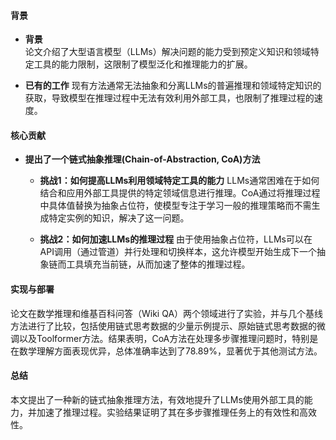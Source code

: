 #### 背景
- **背景**       
    论文介绍了大型语言模型（LLMs）解决问题的能力受到预定义知识和领域特定工具的能力限制，这限制了模型泛化和推理能力的扩展。

- **已有的工作**
    现有方法通常无法抽象和分离LLMs的普遍推理和领域特定知识的获取，导致模型在推理过程中无法有效利用外部工具，也限制了推理过程的速度。

#### 核心贡献
  - **提出了一个链式抽象推理(Chain-of-Abstraction, CoA)方法**
    - **挑战1：如何提高LLMs利用领域特定工具的能力**
        LLMs通常困难在于如何结合和应用外部工具提供的特定领域信息进行推理。CoA通过将推理过程中具体值替换为抽象占位符，使模型专注于学习一般的推理策略而不需生成特定实例的知识，解决了这一问题。

    - **挑战2：如何加速LLMs的推理过程**
        由于使用抽象占位符，LLMs可以在API调用（通过管道）并行处理和切换样本，这允许模型开始生成下一个抽象链而工具填充当前链，从而加速了整体的推理过程。
    
#### 实现与部署
论文在数学推理和维基百科问答（Wiki QA）两个领域进行了实验，并与几个基线方法进行了比较，包括使用链式思考数据的少量示例提示、原始链式思考数据的微调以及Toolformer方法。结果表明，CoA方法在处理多步骤推理问题时，特别是在数学理解方面表现优异，总体准确率达到了78.89%，显著优于其他测试方法。

#### 总结
本文提出了一种新的链式抽象推理方法，有效地提升了LLMs使用外部工具的能力，并加速了推理过程。实验结果证明了其在多步骤推理任务上的有效性和高效性。